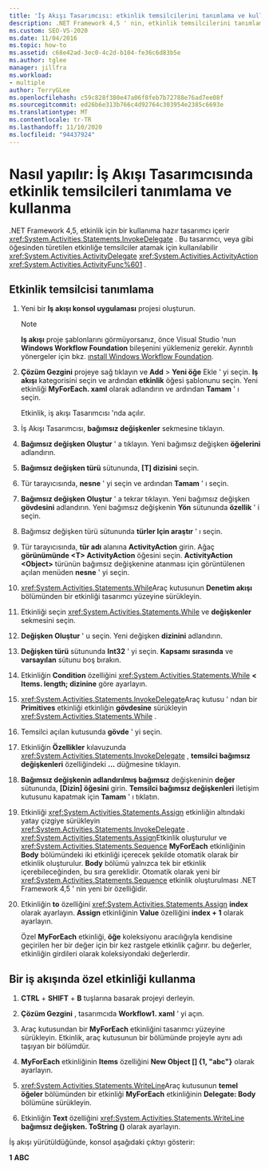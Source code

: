 ```yaml
---
title: 'İş Akışı Tasarımcısı: etkinlik temsilcilerini tanımlama ve kullanma'
description: .NET Framework 4,5 ' nin, etkinlik temsilcilerini tanımlamak ve tüketmek için kullanabileceğiniz InvokeDelegate etkinliğinin kullanıma hazır bir tasarımcısını nasıl içerdiğini öğrenin.
ms.custom: SEO-VS-2020
ms.date: 11/04/2016
ms.topic: how-to
ms.assetid: c68e42ad-3ec0-4c2d-b104-fe36c6d83b5e
ms.author: tglee
manager: jillfra
ms.workload:
- multiple
author: TerryGLee
ms.openlocfilehash: c59c828f380e47a06f8feb7b72788e76ad7ee08f
ms.sourcegitcommit: ed26b6e313b766c4d92764c303954e2385c6693e
ms.translationtype: MT
ms.contentlocale: tr-TR
ms.lasthandoff: 11/10/2020
ms.locfileid: "94437924"
---
```

# <a name="how-to-define-and-consume-activity-delegates-in-the-workflow-designer"></a>Nasıl yapılır: İş Akışı Tasarımcısında etkinlik temsilcileri tanımlama ve kullanma

.NET Framework 4,5, etkinlik için bir kullanıma hazır tasarımcı içerir <xref:System.Activities.Statements.InvokeDelegate> . Bu tasarımcı, veya gibi öğesinden türetilen etkinliğe temsilciler atamak için kullanılabilir <xref:System.Activities.ActivityDelegate> <xref:System.Activities.ActivityAction> <xref:System.Activities.ActivityFunc%601> .

## <a name="define-an-activity-delegate"></a>Etkinlik temsilcisi tanımlama

1. Yeni bir **Iş akışı konsol uygulaması** projesi oluşturun.

   > [!NOTE]
   > **Iş akışı** proje şablonlarını görmüyorsanız, önce Visual Studio 'nun **Windows Workflow Foundation** bileşenini yüklemeniz gerekir. Ayrıntılı yönergeler için bkz. [ınstall Windows Workflow Foundation](developing-applications-with-the-workflow-designer.md#install-windows-workflow-foundation).

3. **Çözüm Gezgini** projeye sağ tıklayın ve **Add**  >  **Yeni öğe** Ekle ' yi seçin. **Iş akışı** kategorisini seçin ve ardından **etkinlik** öğesi şablonunu seçin. Yeni etkinliği **MyForEach. xaml** olarak adlandırın ve ardından **Tamam** ' ı seçin.

   Etkinlik, iş akışı Tasarımcısı 'nda açılır.

4. İş Akışı Tasarımcısı, **bağımsız değişkenler** sekmesine tıklayın.

5. **Bağımsız değişken Oluştur** ' a tıklayın. Yeni bağımsız değişken **öğelerini** adlandırın.

6. **Bağımsız değişken türü** sütununda, **[T] dizisini** seçin.

7. Tür tarayıcısında, **nesne** ' yi seçin ve ardından **Tamam** ' ı seçin.

8. **Bağımsız değişken Oluştur** ' a tekrar tıklayın. Yeni bağımsız değişken **gövdesini** adlandırın. Yeni bağımsız değişkenin **Yön** sütununda **özellik** ' i seçin.

9. Bağımsız değişken türü sütununda **türler Için araştır** ' ı seçin.

10. Tür tarayıcısında, **tür adı** alanına **ActivityAction** girin. Ağaç **görünümünde \<T> ActivityAction** öğesini seçin. **ActivityAction \<Object>** türünün bağımsız değişkenine atanması için görüntülenen açılan menüden **nesne** ' yi seçin.

11. <xref:System.Activities.Statements.While>Araç kutusunun **Denetim akışı** bölümünden bir etkinliği tasarımcı yüzeyine sürükleyin.

12. Etkinliği seçin <xref:System.Activities.Statements.While> ve **değişkenler** sekmesini seçin.

13. **Değişken Oluştur** ' u seçin. Yeni değişken **dizinini** adlandırın.

14. **Değişken türü** sütununda **Int32** ' yi seçin. **Kapsamı** **sırasında** ve **varsayılan** sütunu boş bırakın.

15. Etkinliğin **Condition** özelliğini <xref:System.Activities.Statements.While> **< Items. length; dizinine** göre ayarlayın.

16. <xref:System.Activities.Statements.InvokeDelegate>Araç kutusu ' ndan bir **Primitives** etkinliği etkinliğin **gövdesine** sürükleyin <xref:System.Activities.Statements.While> .

17. Temsilci açılan kutusunda **gövde** ' yi seçin.

18. Etkinliğin **Özellikler** kılavuzunda <xref:System.Activities.Statements.InvokeDelegate> , **temsilci bağımsız değişkenleri** özelliğindeki **...** düğmesine tıklayın.

19. **Bağımsız değişkenin adlandırılmış bağımsız** değişkeninin **değer** sütununda, **[Dizin] öğesini** girin. **Temsilci bağımsız değişkenleri** iletişim kutusunu kapatmak için **Tamam** ' ı tıklatın.

20. Etkinliği <xref:System.Activities.Statements.Assign> etkinliğin altındaki yatay çizgiye sürükleyin <xref:System.Activities.Statements.InvokeDelegate> . <xref:System.Activities.Statements.Assign>Etkinlik oluşturulur ve <xref:System.Activities.Statements.Sequence> **MyForEach** etkinliğinin **Body** bölümündeki iki etkinliği içerecek şekilde otomatik olarak bir etkinlik oluşturulur. **Body** bölümü yalnızca tek bir etkinlik içerebileceğinden, bu sıra gereklidir. Otomatik olarak yeni bir <xref:System.Activities.Statements.Sequence> etkinlik oluşturulması .NET Framework 4,5 ' nin yeni bir özelliğidir.

21. Etkinliğin **to** özelliğini <xref:System.Activities.Statements.Assign> **index** olarak ayarlayın. **Assign** etkinliğinin **Value** özelliğini **index + 1** olarak ayarlayın.

    Özel **MyForEach** etkinliği, **öğe** koleksiyonu aracılığıyla kendisine geçirilen her bir değer için bir kez rastgele etkinlik çağırır. bu değerler, etkinliğin girdileri olarak koleksiyondaki değerlerdir.

## <a name="use-the-custom-activity-in-a-workflow"></a>Bir iş akışında özel etkinliği kullanma

1. **CTRL** + **SHIFT** + **B** tuşlarına basarak projeyi derleyin.

2. **Çözüm Gezgini** , tasarımcıda **Workflow1. xaml** ' yi açın.

3. Araç kutusundan bir **MyForEach** etkinliğini tasarımcı yüzeyine sürükleyin. Etkinlik, araç kutusunun bir bölümünde projeyle aynı adı taşıyan bir bölümdür.

4. **MyForEach** etkinliğinin **Items** özelliğini **New Object [] {1, "abc"}** olarak ayarlayın.

5. <xref:System.Activities.Statements.WriteLine>Araç kutusunun **temel öğeler** bölümünden bir etkinliği **MyForEach** etkinliğinin **Delegate: Body** bölümüne sürükleyin.

6. Etkinliğin **Text** özelliğini <xref:System.Activities.Statements.WriteLine> **bağımsız değişken. ToString ()** olarak ayarlayın.

İş akışı yürütüldüğünde, konsol aşağıdaki çıktıyı gösterir:

**1** 
 **ABC**
